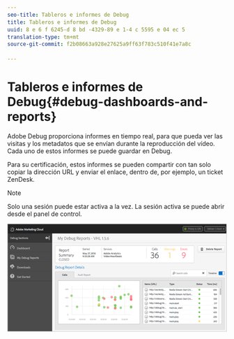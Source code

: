 ```yaml
---
seo-title: Tableros e informes de Debug
title: Tableros e informes de Debug
uuid: 8 e 6 f 6245-d 8 bd -4329-89 e 1-4 c 5595 e 04 ec 5
translation-type: tm+mt
source-git-commit: f2b08663a928e27625a9ff63f783c510f41e7a8c

---
```



# Tableros e informes de Debug{#debug-dashboards-and-reports}

Adobe Debug proporciona informes en tiempo real, para que pueda ver las visitas y los metadatos que se envían durante la reproducción del vídeo. Cada uno de estos informes se puede guardar en Debug.

Para su certificación, estos informes se pueden compartir con tan solo copiar la dirección URL y enviar el enlace, dentro de, por ejemplo, un ticket ZenDesk.

>[!NOTE]
>
>Solo una sesión puede estar activa a la vez. La sesión activa se puede abrir desde el panel de control.

![](assets/debug-dashboard.png)

